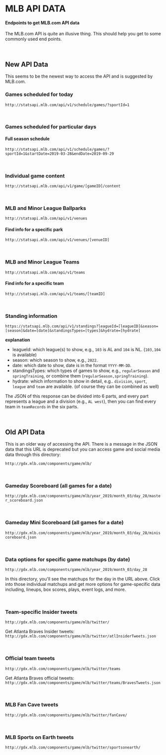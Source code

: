 # MLB API DATA
#### Endpoints to get MLB.com API data

The MLB.com API is quite an illusive thing. This should help you get to some commonly used end points.

<br>

## New API Data

This seems to be the newest way to access the API and is suggested by MLB.com.

### Games scheduled for today

`http://statsapi.mlb.com/api/v1/schedule/games/?sportId=1`

<br>

### Games scheduled for particular days

#### Full season schedule
`http://statsapi.mlb.com/api/v1/schedule/games/?sportId=1&startDate=2019-03-28&endDate=2019-09-29`

<br>

### Individual game content

`http://statsapi.mlb.com/api/v1/game/[gameID]/content`

<br>

### MLB and Minor League Ballparks

`http://statsapi.mlb.com/api/v1/venues`

#### Find info for a specific park
`http://statsapi.mlb.com/api/v1/venues/[venueID]`

<br>

### MLB and Minor League Teams

`http://statsapi.mlb.com/api/v1/teams`

#### Find info for a specific team
`http://statsapi.mlb.com/api/v1/teams/[teamID]`

<br>

### Standing information

`https://statsapi.mlb.com/api/v1/standings?leagueId=[leagueID]&season=[season]&date=[date]&standingsTypes=[types]&hydrate=[hydrate]`

**explanation**
- leagueId: which league(s) to show, e.g., `103` is AL and `104` is NL. (`103,104` is available)
- season: which season to show, e.g., `2022`.
- date: which date to show, date is in the format `YYYY-MM-DD`.
- standingsTypes: which types of games to show, e.g., `regularSeason` and `springTraining`, or combine them (`regularSeason,springTraining`).
- hydrate: which information to show in detail, e.g.. `division`, `sport`, `league` and `team` are available. (of course they can be combined as well)

The JSON of this response can be divided into 6 parts, and every part represents a league and a division (e.g., `AL west`), then you can find every team in `teamRecords` in the six parts.

<br>
  
## Old API Data

This is an older way of accessing the API. There is a message in the JSON data that this URL is deprecated but you can access game and social media data through this directory:

`http://gdx.mlb.com/components/game/mlb/`

<br>

### Gameday Scoreboard (all games for a date)

`http://gdx.mlb.com/components/game/mlb/year_2019/month_03/day_28/master_scoreboard.json`

<br>

### Gameday Mini Scoreboard (all games for a date)

`http://gdx.mlb.com/components/game/mlb/year_2019/month_03/day_28/miniscoreboard.json`

<br>

### Data options for specific game matchups (by date)

`http://gdx.mlb.com/components/game/mlb/year_2019/month_03/day_28`

In this directory, you'll see the matchups for the day in the URL above. Click into those individual matchups and get more options for game-specific data including, lineups, box scores, plays, event logs, and more.

<br>

### Team-specific Insider tweets

`http://gdx.mlb.com/components/game/mlb/twitter/`

Get Atlanta Braves Insider tweets:
`http://gdx.mlb.com/components/game/mlb/twitter/atlInsiderTweets.json`

<br>

### Official team tweets

`http://gdx.mlb.com/components/game/mlb/twitter/teams`

Get Atlanta Braves official tweets:
`http://gdx.mlb.com/components/game/mlb/twitter/teams/BravesTweets.json`

<br>

### MLB Fan Cave tweets

`http://gdx.mlb.com/components/game/mlb/twitter/fanCave/`

<br>

### MLB Sports on Earth tweets

`http://gdx.mlb.com/components/game/mlb/twitter/sportsonearth/`
